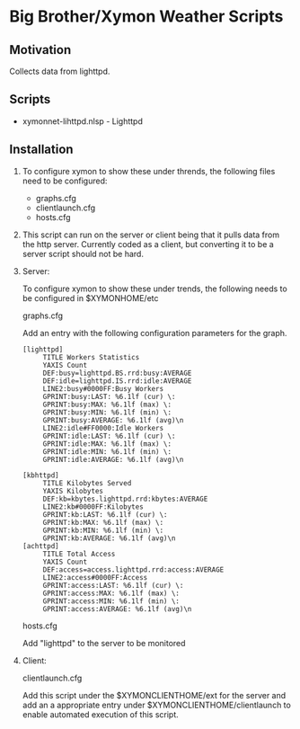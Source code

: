 Big Brother/Xymon Weather Scripts
========================================================

Motivation
----------
Collects data from lighttpd. 

Scripts
-------
* xymonnet-lihttpd.nlsp - Lighttpd

Installation
------------

1.  To configure xymon to show these under
    thrends, the following files need to be configured:
    * graphs.cfg
    * clientlaunch.cfg
    * hosts.cfg
    
2.  This script can run on the server or
    client being that it pulls data from 
    the http server. Currently coded as a
    client, but converting it to be a server
    script should not be hard. 
    
3.  Server:
    
    To configure xymon to show these under
    trends, the following needs to be configured
    in $XYMONHOME/etc

    graphs.cfg
 
    Add an entry with the following configuration
    parameters for the graph.
    
        [lighttpd]
 	         TITLE Workers Statistics
 	         YAXIS Count
 	         DEF:busy=lighttpd.BS.rrd:busy:AVERAGE
 	         DEF:idle=lighttpd.IS.rrd:idle:AVERAGE
 	         LINE2:busy#0000FF:Busy Workers
 	         GPRINT:busy:LAST: %6.1lf (cur) \:
 	         GPRINT:busy:MAX: %6.1lf (max) \:
 	         GPRINT:busy:MIN: %6.1lf (min) \:
 	         GPRINT:busy:AVERAGE: %6.1lf (avg)\n
 	         LINE2:idle#FF0000:Idle Workers
 	         GPRINT:idle:LAST: %6.1lf (cur) \:
 	         GPRINT:idle:MAX: %6.1lf (max) \:
 	         GPRINT:idle:MIN: %6.1lf (min) \:
 	         GPRINT:idle:AVERAGE: %6.1lf (avg)\n

        [kbhttpd]
 	         TITLE Kilobytes Served
 	         YAXIS Kilobytes
 	         DEF:kb=kbytes.lighttpd.rrd:kbytes:AVERAGE
 	         LINE2:kb#0000FF:Kilobytes
 	         GPRINT:kb:LAST: %6.1lf (cur) \:
 	         GPRINT:kb:MAX: %6.1lf (max) \:
 	         GPRINT:kb:MIN: %6.1lf (min) \:
 	         GPRINT:kb:AVERAGE: %6.1lf (avg)\n
        [achttpd]
 	         TITLE Total Access
 	         YAXIS Count
 	         DEF:access=access.lighttpd.rrd:access:AVERAGE
 	         LINE2:access#0000FF:Access
 	         GPRINT:access:LAST: %6.1lf (cur) \:
	         GPRINT:access:MAX: %6.1lf (max) \:
 	         GPRINT:access:MIN: %6.1lf (min) \:
 	         GPRINT:access:AVERAGE: %6.1lf (avg)\n 
    
    hosts.cfg 
     
    Add "lighttpd" to the server to be monitored
    
4.  Client:
    
    clientlaunch.cfg
   
    Add this script under the $XYMONCLIENTHOME/ext for the server and add an a
    appropriate entry under $XYMONCLIENTHOME/clientlaunch to enable
    automated execution of this script.

